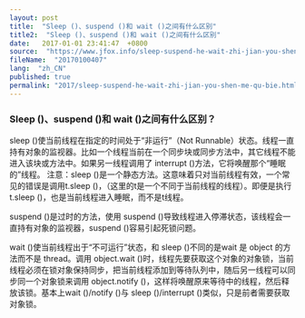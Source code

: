 ```yaml
---
layout: post
title:  "Sleep ()、suspend ()和 wait ()之间有什么区别"
title2:  "Sleep ()、suspend ()和 wait ()之间有什么区别"
date:   2017-01-01 23:41:47  +0800
source:  "https://www.jfox.info/sleep-suspend-he-wait-zhi-jian-you-shen-me-qu-bie.html"
fileName:  "20170100407"
lang:  "zh_CN"
published: true
permalink: "2017/sleep-suspend-he-wait-zhi-jian-you-shen-me-qu-bie.html"
---
```




### Sleep ()、suspend ()和 wait ()之间有什么区别？

sleep ()使当前线程在指定的时间处于“非运行”（Not Runnable）状态。线程一直持有对象的监视器。比如一个线程当前在一个同步块或同步方法中，其它线程不能进入该块或方法中。如果另一线程调用了 interrupt ()方法，它将唤醒那个“睡眠的”线程。
注意：sleep ()是一个静态方法。这意味着只对当前线程有效，一个常见的错误是调用t.sleep ()，（这里的t是一个不同于当前线程的线程）。即便是执行t.sleep ()，也是当前线程进入睡眠，而不是t线程。

suspend ()是过时的方法，使用 suspend ()导致线程进入停滞状态，该线程会一直持有对象的监视器，suspend ()容易引起死锁问题。

wait ()使当前线程出于“不可运行”状态，和 sleep ()不同的是wait 是 object 的方法而不是 thread。调用 object.wait ()时，线程先要获取这个对象的对象锁，当前线程必须在锁对象保持同步，把当前线程添加到等待队列中，随后另一线程可以同步同一个对象锁来调用 object.notify ()，这样将唤醒原来等待中的线程，然后释放该锁。基本上wait ()/notify ()与 sleep ()/interrupt ()类似，只是前者需要获取对象锁。
